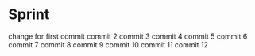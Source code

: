 # Sprint
change for first commit
commit 2
commit 3
commit 4
commit 5
commit 6
commit 7
commit 8
commit 9
commit 10
commit 11
commit 12

